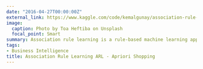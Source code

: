 ```yaml
---
date: "2016-04-27T00:00:00Z"
external_link: https://www.kaggle.com/code/kemalgunay/association-rule-learning-arl-apriori-shopping
image:
  caption: Photo by Toa Heftiba on Unsplash
  focal_point: Smart
summary: Association rule learning is a rule-based machine learning approach for finding significant connections between variables in large databases. It is designed to identify strong rules that have been identified in databases using various measures of interest.
tags:
- Business Intelligence 
title: Association Rule Learning ARL - Apriori Shopping
---
```

